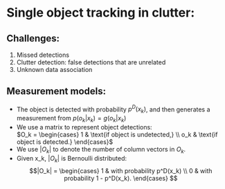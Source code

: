# Single object tracking in clutter:
## Challenges: 
1. Missed detections
2. Clutter detection: false detections that are unrelated 
3. Unknown data association

## Measurement models: 
* The object is detected with probability $p^D(x_k)$, and then generates a measurement from $p(o_k|x_k) = g(o_k|x_k)$
* We use a matrix to represent object detections: <br> 
$O_k =
\begin{cases} 
1 & \text{if object is undetected,} \\
o_k & \text{if object is detected.}
\end{cases}$
* We use $|O_k|$ to denote the number of column vectors in $O_k$. 
* Given x_k, $|O_k|$ is Bernoulli distributed: 
$$|O_k| = 
\begin{cases} 
    1 &  with probability p^D(x_k) \\
    0  & with probability 1 - p^D(x_k). 
\end{cases}
$$
